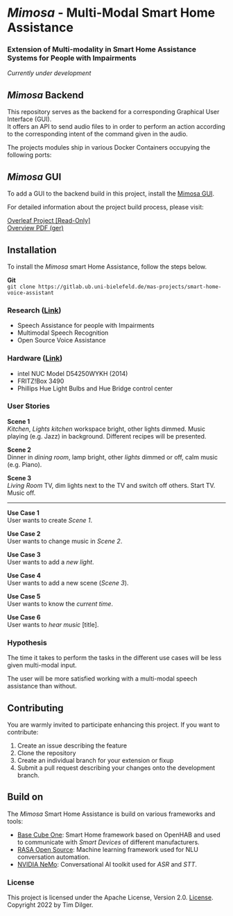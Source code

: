 # *Mimosa* - Multi-Modal Smart Home Assistance
### Extension of Multi-modality in Smart Home Assistance Systems for People with Impairments
*Currently under development*

## *Mimosa* Backend
This repository serves as the backend for a corresponding Graphical User Interface (GUI).  
It offers an API to send audio files to in order to perform an action 
according to the corresponding intent of the command given in the audio.  

The projects modules ship in various Docker Containers occupying the following ports:  


## *Mimosa* GUI
To add a GUI to the backend build in this project, 
install the [Mimosa GUI](https://github.com/tdilger/Mimosa-GUI).

For detailed information about the project build process, please visit:

[Overleaf Project [Read-Only]](https://www.overleaf.com/read/bcfpfmccrrvq)  
[Overview PDF (ger)](tdilger-ma-ueberblick-02.pdf)

## Installation
To install the *Mimosa* smart Home Assistance, follow the steps below.  

**Git**  
`git clone https://gitlab.ub.uni-bielefeld.de/mas-projects/smart-home-voice-assistant`



### Research ([Link](./research.md))

- Speech Assistance for people with Impairments
- Multimodal Speech Recognition
- Open Source Voice Assistance



### Hardware ([Link](./hardware.md))

- intel NUC Model D54250WYKH (2014)
- FRITZ!Box 3490
- Phillips Hue Light Bulbs and Hue Bridge control center



### User Stories

**Scene 1**  
*Kitchen*, *Lights kitchen* workspace bright, other lights dimmed. Music playing (e.g. Jazz) in background. Different recipes will be presented.

**Scene 2**  
Dinner in *dining room*, lamp bright, other *lights* dimmed or off, calm music (e.g. Piano).

**Scene 3**  
*Living Room* TV, dim lights next to the TV and switch off others. Start TV. Music off.  

-----
**Use Case 1**  
User wants to create *Scene 1*. 

**Use Case 2**  
User wants to change music in *Scene 2*.

**Use Case 3**  
User wants to add a *new light*.

**Use Case 4**  
User wants to add a new scene (*Scene 3*).

**Use Case 5**  
User wants to know the *current time*.

**Use Case 6**  
User wants to *hear music* [title].



### Hypothesis

The time it takes to perform the tasks in the different use cases will be less given multi-modal input.

The user will be more satisfied working with a multi-modal speech assistance than without.

## Contributing

You are warmly invited to participate enhancing this project.
If you want to contribute:

1. Create an issue describing the feature 
2. Clone the repository
3. Create an individual branch for your extension or fixup
4. Submit a pull request describing your changes onto the development branch.

## Build on
The *Mimosa* Smart Home Assistance is build on various frameworks and tools:  
- [Base Cube One](https://basecubeone.org/): Smart Home framework based on OpenHAB and 
used to communicate with *Smart Devices* of different manufacturers.  
- [RASA Open Source](https://rasa.com/docs/rasa/): Machine learning framework used for 
NLU conversation automation.
- [NVIDIA NeMo](https://github.com/NVIDIA/NeMo): Conversational AI toolkit used for *ASR* and *STT*.

### License

This project is licensed under the Apache License, Version 2.0. [License](LICENSE).
Copyright 2022 by Tim Dilger.
